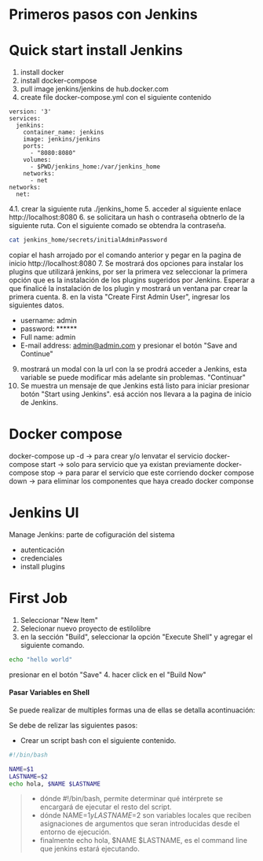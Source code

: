 Primeros pasos con Jenkins
===========================

Quick start install Jenkins
==============================
1. install docker
2. install docker-compose
3. pull image jenkins/jenkins de hub.docker.com
4. create file docker-compose.yml con el siguiente contenido
```docker
version: '3'
services:
  jenkins:
    container_name: jenkins
    image: jenkins/jenkins
    ports:
      - "8080:8080"
    volumes:
      - $PWD/jenkins_home:/var/jenkins_home
    networks:
      - net
networks:
  net:
```
4.1. crear la siguiente ruta ./jenkins_home
5. acceder al siguiente enlace http://localhost:8080
6. se solicitara un hash o contraseña obtnerlo de la siguiente ruta. Con el siguiente comado se obtendra la contraseña.
```bash
cat jenkins_home/secrets/initialAdminPassword
```
copiar el hash arrojado por el comando anterior y pegar en la pagina de inicio http://localhost:8080
7. Se mostrará dos opciones para instalar los plugins que utilizará jenkins, por ser la primera vez seleccionar la primera opción que es la instalación de los plugins sugeridos por Jenkins. Esperar a que finalicé la instalación de los plugin y mostrará un ventana par crear la primera cuenta.
8. en la vista "Create First Admin User", ingresar los siguientes datos.
  - username: admin
  - password: ******
  - Full name: admin
  - E-mail address: admin@admin.com
y presionar el botón "Save and Continue"
9. mostrará un modal con la url con la se prodrá acceder a Jenkins, esta variable se puede modificar más adelante sin problemas. "Continuar"
10. Se muestra un mensaje de que Jenkins está listo para iniciar presionar botón "Start using Jenkins". esá acción nos llevara a la pagina de inicio de Jenkins.

Docker compose
=============================
docker-compose up -d -> para crear y/o lenvatar el servicio
docker-compose start -> solo para servicio que ya existan previamente
docker-compose stop -> para parar el servicio que este corriendo
docker compose down -> para eliminar los componentes que haya creado docker componse

Jenkins UI
==============================
Manage Jenkins: parte de cofiguración del sistema
- autenticación
- credenciales
- install plugins

First Job
=======================
1. Seleccionar "New Item"
2. Selecionar nuevo proyecto de estilolibre
3. en la sección "Build", seleccionar la opción "Execute Shell" y agregar el siguiente comando.
```bash
echo "hello world"
```
presionar en el botón "Save"
4. hacer click en el "Build Now"

#### Pasar Variables en Shell

Se puede realizar de multiples formas una de ellas se detalla acontinuación:

Se debe de relizar las siguientes pasos:

- Crear un script bash con el siguiente contenido.
```bash
#!/bin/bash

NAME=$1
LASTNAME=$2
echo hola, $NAME $LASTNAME
```

> - dónde #!/bin/bash,  permite determinar qué intérprete se encargará de ejecutar el resto del script.
> - dónde NAME=$1 y LASTNAME=$2 son variables locales que reciben asignaciones de argumentos que seran introducidas desde el entorno de ejecución.
> - finalmente echo hola, $NAME $LASTNAME, es el command line que jenkins estará ejecutando.
